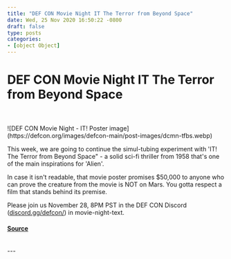 ```yaml
---
title: "DEF CON Movie Night IT The Terror from Beyond Space"
date: Wed, 25 Nov 2020 16:50:22 -0800
draft: false
type: posts
categories: 
- [object Object]
---
```

# DEF CON Movie Night IT The Terror from Beyond Space

<br/>

<br/>
![DEF CON Movie Night - IT! Poster image](https://defcon.org/images/defcon-main/post-images/dcmn-tfbs.webp)

This week, we are going to continue the simul-tubing experiment with 'IT! The Terror from Beyond Space" - a solid sci-fi thriller from 1958 that's one of the main inspirations for 'Alien'.  
  
In case it isn't readable, that movie poster promises $50,000 to anyone who can prove the creature from the movie is NOT on Mars. You gotta respect a film that stands behind its premise.  
  
Please join us November 28, 8PM PST in the DEF CON Discord ([discord.gg/defcon/](https://discord.gg/DEFCON/)) in movie-night-text.

#### [Source](https://forum.defcon.org/node/235653)

<br/>
---
